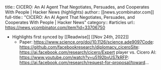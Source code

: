 title:: CICERO: An AI Agent That Negotiates, Persuades, and Cooperates With People | Hacker News (highlights)
author:: [[news.ycombinator.com]]
full-title:: "CICERO: An AI Agent That Negotiates, Persuades, and Cooperates With People | Hacker News"
category:: #articles
url:: https://news.ycombinator.com/item?id=33706750

- Highlights first synced by [[Readwise]] [[Nov 24th, 2022]]
	- Paper: https://www.science.org/doi/10.1126/science.ade9097Code: https://github.com/facebookresearch/diplomacy_ciceroSite: https://ai.facebook.com/research/cicero/Expert player vs. Cicero AI: https://www.youtube.com/watch?v=u5192bvUS7kRFP: https://ai.facebook.com/research/request-for-proposal/toward...
